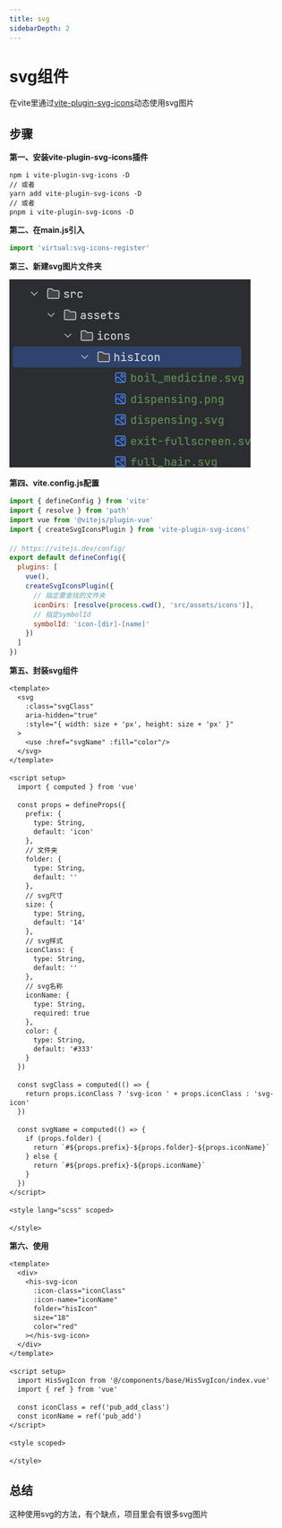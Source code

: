 ```yaml
---
title: svg                  
sidebarDepth: 2
---
```


# svg组件

在vite里通过[vite-plugin-svg-icons](https://github.com/vbenjs/vite-plugin-svg-icons)动态使用svg图片

## 步骤

**第一、安装vite-plugin-svg-icons插件**

```
npm i vite-plugin-svg-icons -D
// 或者
yarn add vite-plugin-svg-icons -D
// 或者
pnpm i vite-plugin-svg-icons -D
```

**第二、在main.js引入**

```js
import 'virtual:svg-icons-register'
```

**第三、新建svg图片文件夹**

![Image text](../../public/vue/base/svg/01.png)

**第四、vite.config.js配置**

```js
import { defineConfig } from 'vite'
import { resolve } from 'path'
import vue from '@vitejs/plugin-vue'
import { createSvgIconsPlugin } from 'vite-plugin-svg-icons'

// https://vitejs.dev/config/
export default defineConfig({
  plugins: [
    vue(),
    createSvgIconsPlugin({
      // 指定要查找的文件夹
      iconDirs: [resolve(process.cwd(), 'src/assets/icons')],
      // 指定symbolId
      symbolId: 'icon-[dir]-[name]'
    })
  ]
})

```

**第五、封装svg组件**

```vue
<template>
  <svg
    :class="svgClass"
    aria-hidden="true"
    :style="{ width: size + 'px', height: size + 'px' }"
  >
    <use :href="svgName" :fill="color"/>
  </svg>
</template>

<script setup>
  import { computed } from 'vue'
  
  const props = defineProps({
    prefix: {
      type: String,
      default: 'icon'
    },
    // 文件夹
    folder: {
      type: String,
      default: ''
    },
    // svg尺寸
    size: {
      type: String,
      default: '14'
    },
    // svg样式
    iconClass: {
      type: String,
      default: ''
    },
    // svg名称
    iconName: {
      type: String,
      required: true
    },
    color: {
      type: String,
      default: '#333'
    }
  })
  
  const svgClass = computed(() => {
    return props.iconClass ? 'svg-icon ' + props.iconClass : 'svg-icon'
  })
  
  const svgName = computed(() => {
    if (props.folder) {
      return `#${props.prefix}-${props.folder}-${props.iconName}`
    } else {
      return `#${props.prefix}-${props.iconName}`
    }
  })
</script>

<style lang="scss" scoped>

</style>

```

**第六、使用**

```vue
<template>
  <div>
    <his-svg-icon
      :icon-class="iconClass"
      :icon-name="iconName"
      folder="hisIcon"
      size="18"
      color="red"
    ></his-svg-icon>
  </div>
</template>

<script setup>
  import HisSvgIcon from '@/components/base/HisSvgIcon/index.vue'
  import { ref } from 'vue'
  
  const iconClass = ref('pub_add_class')
  const iconName = ref('pub_add')
</script>

<style scoped>

</style>

```

## 总结

这种使用svg的方法，有个缺点，项目里会有很多svg图片
